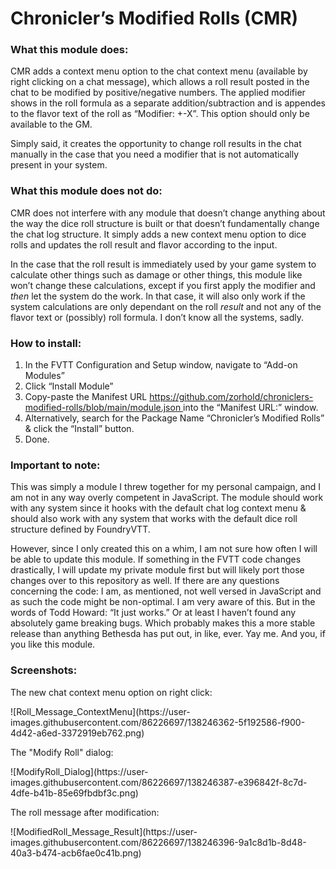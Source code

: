 <h1><strong>Chronicler&rsquo;s Modified Rolls (CMR)</strong></h1>
<h3><strong>What this module does:</strong></h3>
<p>CMR adds a context menu option to the chat context menu (available by right clicking on a chat message), which allows a roll result posted in the chat to be modified by positive/negative numbers. The applied modifier shows in the roll formula as a separate addition/subtraction and is appendes to the flavor text of the roll as &ldquo;Modifier: +-X&rdquo;. This option should only be available to the GM.</p>
<p>Simply said, it creates the opportunity to change roll results in the chat manually in the case that you need a modifier that is not automatically present in your system.</p>
<h3><strong>What this module does not do:</strong></h3>
<p>CMR does not interfere with any module that doesn&rsquo;t change anything about the way the dice roll structure is built or that doesn&rsquo;t fundamentally change the chat log structure. It simply adds a new context menu option to dice rolls and updates the roll result and flavor according to the input.</p>
<p>In the case that the roll result is immediately used by your game system to calculate other things such as damage or other things, this module like won&rsquo;t change these calculations, except if you first apply the modifier and <em>then</em> let the system do the work. In that case, it will also only work if the system calculations are only dependant on the roll <em>result</em> and not any of the flavor text or (possibly) roll formula. I don&rsquo;t know all the systems, sadly.</p>
<h3><strong>How to install:</strong></h3>
<ol>
<li>In the FVTT Configuration and Setup window, navigate to &ldquo;Add-on Modules&rdquo;</li>
<li>Click &ldquo;Install Module&rdquo;</li>
<li>Copy-paste the Manifest URL <a href="https://github.com/zorhold/chroniclers-modified-rolls/blob/main/module.json">https://github.com/zorhold/chroniclers-modified-rolls/blob/main/module.json </a>into the &ldquo;Manifest URL:&rdquo; window.</li>
<li>Alternatively, search for the Package Name &ldquo;Chronicler&rsquo;s Modified Rolls&rdquo; &amp; click the &ldquo;Install&rdquo; button.</li>
<li>Done.</li>
</ol>
<h3><strong>Important to note:</strong></h3>
<p>This was simply a module I threw together for my personal campaign, and I am not in any way overly competent in JavaScript. The module should work with any system since it hooks with the default chat log context menu &amp; should also work with any system that works with the default dice roll structure defined by FoundryVTT.</p>
<p>However, since I only created this on a whim, I am not sure how often I will be able to update this module. If something in the FVTT code changes drastically, I will update my private module first but will likely port those changes over to this repository as well. If there are any questions concerning the code: I am, as mentioned, not well versed in JavaScript and as such the code might be non-optimal. I am very aware of this. But in the words of Todd Howard: &ldquo;It just works.&rdquo; Or at least I haven&rsquo;t found any absolutely game breaking bugs. Which probably makes this a more stable release than anything Bethesda has put out, in like, ever. Yay me. And you, if you like this module.</p>
<h3><strong>Screenshots:</strong></h3>
<p>The new chat context menu option on right click:</p>
<img>![Roll_Message_ContextMenu](https://user-images.githubusercontent.com/86226697/138246362-5f192586-f900-4d42-a6ed-3372919eb762.png)</img>
<p>The "Modify Roll" dialog:</p>
<img>![ModifyRoll_Dialog](https://user-images.githubusercontent.com/86226697/138246387-e396842f-8c7d-4dfe-b41b-85e69fbdbf3c.png)</img>
<p>The roll message after modification:</p>
<img>![ModifiedRoll_Message_Result](https://user-images.githubusercontent.com/86226697/138246396-9a1c8d1b-8d48-40a3-b474-acb6fae0c41b.png)</img>
